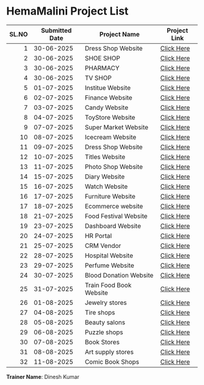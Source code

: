 # HemaMalini Project List

| SL.NO | Submitted Date | Project Name               | Project Link                                                         |
|------:|----------------|---------------------------|----------------------------------------------------------------------|
| 1     | 30-06-2025     | Dress Shop Website        | [Click Here](https://hema-1712.github.io/seyonshop/)                 |
| 2     | 30-06-2025     | SHOE SHOP                 | [Click Here](https://hema-1712.github.io/shoestore/)                 |
| 3     | 30-06-2025     | PHARMACY                  | [Click Here](https://hema-1712.github.io/medplus/)                   |
| 4     | 30-06-2025     | TV SHOP                   | [Click Here](https://hema-1712.github.io/tvsite/)                    |
| 5     | 01-07-2025     | Institue Website          | [Click Here](https://hema-1712.github.io/forgivetechie/)             |
| 6     | 02-07-2025     | Finance Website           | [Click Here](https://hema-1712.github.io/finance/)                   |
| 7     | 03-07-2025     | Candy Website             | [Click Here](https://hema-1712.github.io/popcandy/#/)                |
| 8     | 04-07-2025     | ToyStore Website          | [Click Here](https://hema-1712.github.io/onve/)                      |
| 9     | 07-07-2025     | Super Market Website      | [Click Here](https://hema-1712.github.io/freshmart/)                 |
| 10    | 08-07-2025     | Icecream Website          | [Click Here](https://hema-1712.github.io/frozen/)                    |
| 11    | 09-07-2025     | Dress Shop Website        | [Click Here](https://hema-1712.github.io/aurora/)                    |
| 12    | 10-07-2025     | Titles Website            | [Click Here](https://hema-1712.github.io/tiles/)                     |
| 13    | 11-07-2025     | Photo Shop Website        | [Click Here](https://hema-1712.github.io/lumora/#/)                  |
| 14    | 15-07-2025     | Diary Website             | [Click Here](https://hema-1712.github.io/farmforth/)                 |
| 15    | 16-07-2025     | Watch Website             | [Click Here](https://hema-1712.github.io/watchnest/)                 |
| 16    | 17-07-2025     | Furniture Website         | [Click Here](https://hema-1712.github.io/urbanoak/)                  |
| 17    | 18-07-2025     | Ecommerce website         | [Click Here](https://hema-1712.github.io/cart/)                      |
| 18    | 21-07-2025     | Food Festival Website     | [Click Here](https://hema-1712.github.io/feast/)                     |
| 19    | 23-07-2025     | Dashboard Website         | [Click Here](https://hema-1712.github.io/ibm/)                       |
| 20    | 24-07-2025     | HR Portal                 | [Click Here](https://hema-1712.github.io/hrportal/)                  |
| 21    | 25-07-2025     | CRM Vendor                | [Click Here](https://hema-1712.github.io/aapurti/)                   |
| 22    | 28-07-2025     | Hospital Website          | [Click Here](https://hema-1712.github.io/healsync/)                  |
| 23    | 29-07-2025     | Perfume Website           | [Click Here](https://hema-1712.github.io/aromora/)                   |
| 24    | 30-07-2025     | Blood Donation Website    | [Click Here](https://hema-1712.github.io/lifepulse/)                 |
| 25    | 31-07-2025     | Train Food Book Website   | [Click Here](https://hema-1712.github.io/railmeal/)                  |
| 26    | 01-08-2025     | Jewelry stores            | [Click Here](https://hema-1712.github.io/grtjewels/)                 |
| 27    | 04-08-2025     | Tire shops                | [Click Here](https://hema-1712.github.io/suzityres/)                 |
| 28    | 05-08-2025     | Beauty salons             | [Click Here](https://hema-1712.github.io/glow/)                      |
| 29    | 06-08-2025     | Puzzle shops              | [Click Here](https://hema-1712.github.io/puzzix/)                    |
| 30    | 07-08-2025     | Book Stores               | [Click Here](https://hema-1712.github.io/book/)                      |
| 31    | 08-08-2025     | Art supply stores         | [Click Here](https://hema-1712.github.io/Doodle/)                    |
| 32    | 11-08-2025     | Comic Book Shops          | [Click Here](https://hema-1712.github.io/comic/)                     |


**Trainer Name**: Dinesh Kumar
